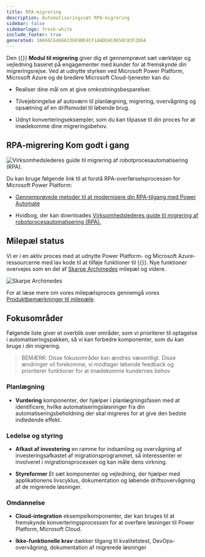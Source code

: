```yaml
---
title: RPA-migrering
description: Automatiseringssæt RPA-migrering
sidebar: false
sidebarlogo: fresh-white
include_footer: true
generated: 3A666C6466A336E9BE4CF1AADD4C0658C83F2D6A
---
```


Den {{<product-name>}} **Modul til migrering** giver dig et gennemprøvet sæt værktøjer og vejledning baseret på engagementer med kunder for at fremskynde din migreringsrejse. Ved at udnytte styrken ved Microsoft Power Platform, Microsoft Azure og de bredere Microsoft Cloud-tjenester kan du:

- Realiser dine mål om at give omkostningsbesparelser.

- Tilvejebringelse af autoværn til planlægning, migrering, overvågning og opsætning af en driftsmodel til løbende brug.

- Udnyt konverteringseksempler, som du kan tilpasse til din proces for at imødekomme dine migreringsbehov.

## RPA-migrering Kom godt i gang

![Virksomhedslederes guide til migrering af robotprocesautomatisering (RPA).](https://msflowblogscdn.azureedge.net/wp-content/uploads/2022/01/RPAWhitepaper_Img-241x300.png)

Du kan bruge følgende link til at forstå RPA-overførselsprocessen for Microsoft Power Platform:

- [Gennemprøvede metoder til at modernisere din RPA-tilgang med Power Automate](https://powerautomate.microsoft.com/blog/proven-methods-to-modernize-your-rpa-approach-with-power-automate/)

- Hvidbog, der kan downloades [Virksomhedslederes guide til migrering af robotprocesautomatisering (RPA).](https://aka.ms/PAD/RPAMigrationWhitepaper)

## Milepæl status

Vi er i en aktiv proces med at udnytte Power Platform- og Microsoft Azure-ressourcerne med lav kode til at tilføje funktioner til {{<product-name>}}. Nye funktioner overvejes som en del af [Skarpe Archimedes](/da/releases/november-2022) milepæl og videre.

![Skarpe Archimedes](/images/sharp-archimedes.png)

For at læse mere om vores milepælsproces gennemgå vores [Produktbemærkninger til milepæle](/da/releases/milestones).

## Fokusområder

Følgende liste giver et overblik over områder, som vi prioriterer til optagelse i automatiseringspakken, så vi kan forbedre komponenter, som du kan bruge i din migrering.

> BEMÆRK: Disse fokusområder kan ændres væsentligt. Disse ændringer vil forekomme, vi modtager løbende feedback og prioriterer funktioner for at imødekomme kundernes behov

### Planlægning

- **Vurdering** komponenter, der hjælper i planlægningsfasen med at identificere, hvilke automatiseringsløsninger fra din automatiseringsbeholdning der skal migreres for at give den bedste indledende effekt.

### Ledelse og styring

- **Afkast af investering** en ramme for indsamling og overvågning af investeringsafkastet af migrationsprogrammet, så interessenter er involveret i migrationsprocessen og kan måle dens virkning.

- **Styreformer** Et sæt komponenter og vejledning, der hjælper med applikationens livscyklus, dokumentation og løbende driftsovervågning af de migrerede løsninger.

### Omdannelse

- **Cloud-integration** eksempelkomponenter, der kan bruges til at fremskynde konverteringsprocessen for at overføre løsninger til Power Platform, Microsoft Cloud.

- **Ikke-funktionelle krav** dækker tilgang til kvalitetstest, DevOps-overvågning, dokumentation af migrerede løsninger
